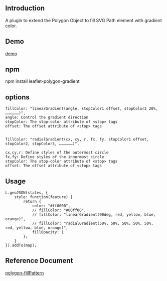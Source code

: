 ## Introduction

A plugin to extend the Polygon Object to fill SVG Path element with gradient color.

## Demo

[demo](https://hugemountain.github.io/leaflet-polygon-gradient/example/index.html)

## npm

npm install leaflet-polygon-gradient


## options

```
fillColor: "linearGradient(angle, stopColor1 offset, stopColor2 20%, ………………)",
angle: Control the gradient direction
stopColor: The stop-color attribute of <stop> tags
offset: The offset attribute of <stop> tags


fillColor: "radialGradient(cx, cy, r, fx, fy, stopColor1 offset, stopColor2, stopColor3, ………………)",

cx,cy,r: Define styles of the outermost circle 
fx,fy: Define styles of the innermost circle 
stopColor: The stop-color attribute of <stop> tags
offset: The offset attribute of <stop> tags

```


## Usage

```
L.geoJSON(states, {
    style: function(feature) {
        return {
            color: "#ff0000",
            // fillColor: "#00ff00",
            // fillColor: "linearGradient(90deg, red, yellow, blue, orange)",
            // fillColor: "radialGradient(50%, 50%, 50%, 50%, 50%, red, yellow, blue, orange)",
            fillOpacity: 1
        };
    }
}).addTo(map);

```

## Reference Document

[polygon-fillPattern](https://github.com/cloudybay/leaflet-polygon-fillPattern)



